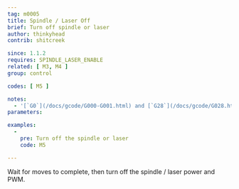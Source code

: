 ```yaml
---
tag: m0005
title: Spindle / Laser Off
brief: Turn off spindle or laser
author: thinkyhead
contrib: shitcreek

since: 1.1.2
requires: SPINDLE_LASER_ENABLE
related: [ M3, M4 ]
group: control

codes: [ M5 ]

notes:
  - '[`G0`](/docs/gcode/G000-G001.html) and [`G28`](/docs/gcode/G028.html) will also turn the laser off'
parameters:

examples:
  -
    pre: Turn off the spindle or laser
    code: M5

---
```


Wait for moves to complete, then turn off the spindle / laser power and PWM.
